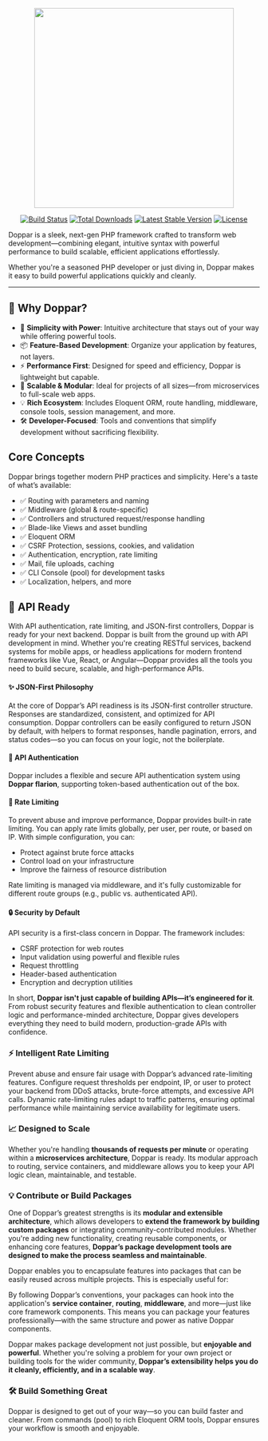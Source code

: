 <p align="center">
    <a href="https://doppar.com" target="_blank">
        <img src="https://raw.githubusercontent.com/doppar/doppar/7138fb0e72cd55256769be6947df3ac48c300700/public/logo.png" width="400">
    </a>
</p>

<p align="center">
<a href="https://github.com/doppar/doppar/actions/workflows/tests.yml"><img src="https://github.com/doppar/doppar/actions/workflows/tests.yml/badge.svg" alt="Build Status"></a>
<a href="https://packagist.org/packages/doppar/doppar"><img src="https://img.shields.io/packagist/dt/doppar/doppar" alt="Total Downloads"></a>
<a href="https://packagist.org/packages/doppar/doppar"><img src="https://img.shields.io/packagist/v/doppar/doppar" alt="Latest Stable Version"></a>
<a href="https://github.com/doppar/framework/blob/main/LICENSE"><img src="https://img.shields.io/github/license/doppar/framework" alt="License"></a>
</p>

Doppar is a sleek, next-gen PHP framework crafted to transform web development—combining elegant, intuitive syntax with powerful performance to build scalable, efficient applications effortlessly.

Whether you're a seasoned PHP developer or just diving in, Doppar makes it easy to build powerful applications quickly and cleanly.

---

## 🚀 Why Doppar?

- 🔧 ****Simplicity with Power****: Intuitive architecture that stays out of your way while offering powerful tools.
- 📦 ****Feature-Based Development****: Organize your application by features, not layers.
- ⚡ ****Performance First****: Designed for speed and efficiency, Doppar is lightweight but capable.
- 🎯 ****Scalable & Modular****: Ideal for projects of all sizes—from microservices to full-scale web apps.
- 💡 ****Rich Ecosystem****: Includes Eloquent ORM, route handling, middleware, console tools, session management, and more.
- 🛠️ ****Developer-Focused****: Tools and conventions that simplify development without sacrificing flexibility.

## Core Concepts
Doppar brings together modern PHP practices and simplicity. Here's a taste of what’s available:

- ✅ Routing with parameters and naming
- ✅ Middleware (global & route-specific)
- ✅ Controllers and structured request/response handling
- ✅ Blade-like Views and asset bundling
- ✅ Eloquent ORM
- ✅ CSRF Protection, sessions, cookies, and validation
- ✅ Authentication, encryption, rate limiting
- ✅ Mail, file uploads, caching
- ✅ CLI Console (pool) for development tasks
- ✅ Localization, helpers, and more

## 🔐 API Ready
With API authentication, rate limiting, and JSON-first controllers, Doppar is ready for your next backend. Doppar is built from the ground up with API development in mind. Whether you're creating RESTful services, backend systems for mobile apps, or headless applications for modern frontend frameworks like Vue, React, or Angular—Doppar provides all the tools you need to build secure, scalable, and high-performance APIs.

####  ✨ JSON-First Philosophy

At the core of Doppar’s API readiness is its JSON-first controller structure. Responses are standardized, consistent, and optimized for API consumption. Doppar controllers can be easily configured to return JSON by default, with helpers to format responses, handle pagination, errors, and status codes—so you can focus on your logic, not the boilerplate.

#### 🧩 API Authentication

Doppar includes a flexible and secure API authentication system using **Doppar flarion**, supporting token-based authentication out of the box.

#### 🚦 Rate Limiting

To prevent abuse and improve performance, Doppar provides built-in rate limiting. You can apply rate limits globally, per user, per route, or based on IP. With simple configuration, you can:

  - Protect against brute force attacks
  - Control load on your infrastructure
  - Improve the fairness of resource distribution

Rate limiting is managed via middleware, and it's fully customizable for different route groups (e.g., public vs. authenticated API).

#### 🔒 Security by Default

API security is a first-class concern in Doppar. The framework includes:

  - CSRF protection for web routes
  - Input validation using powerful and flexible rules
  - Request throttling
  - Header-based authentication
  - Encryption and decryption utilities

In short, **Doppar isn't just capable of building APIs—it’s engineered for it**. From robust security features and flexible authentication to clean controller logic and performance-minded architecture, Doppar gives developers everything they need to build modern, production-grade APIs with confidence.

### ⚡ Intelligent Rate Limiting
Prevent abuse and ensure fair usage with Doppar’s advanced rate-limiting features. Configure request thresholds per endpoint, IP, or user to protect your backend from DDoS attacks, brute-force attempts, and excessive API calls. Dynamic rate-limiting rules adapt to traffic patterns, ensuring optimal performance while maintaining service availability for legitimate users.

### 📈 Designed to Scale

Whether you're handling **thousands of requests per minute** or operating within a **microservices architecture**, Doppar is ready. Its modular approach to routing, service containers, and middleware allows you to keep your API logic clean, maintainable, and testable.

### 💡 Contribute or Build Packages
One of Doppar’s greatest strengths is its **modular and extensible architecture**, which allows developers to **extend the framework by building custom packages** or integrating community-contributed modules. Whether you're adding new functionality, creating reusable components, or enhancing core features, **Doppar’s package development tools are designed to make the process seamless and maintainable**.

Doppar enables you to encapsulate features into packages that can be easily reused across multiple projects. This is especially useful for:

By following Doppar’s conventions, your packages can hook into the application's **service container**, **routing**, **middleware**, and more—just like core framework components. This means you can package your features professionally—with the same structure and power as native Doppar components.

Doppar makes package development not just possible, but **enjoyable and powerful**. Whether you're solving a problem for your own project or building tools for the wider community, **Doppar’s extensibility helps you do it cleanly, efficiently, and in a scalable way**.

### 🛠️ Build Something Great
Doppar is designed to get out of your way—so you can build faster and cleaner. From commands (pool) to rich Eloquent ORM tools, Doppar ensures your workflow is smooth and enjoyable.
